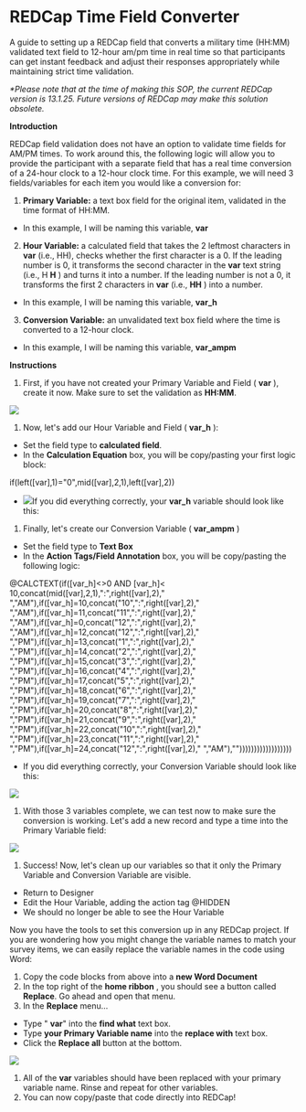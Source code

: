 # REDCap Time Field Converter
A guide to setting up a REDCap field that converts a military time (HH:MM) validated text field to 12-hour am/pm time in real time so that participants can get instant feedback and adjust their responses appropriately while maintaining strict time validation.

_\*Please note that at the time of making this SOP, the current REDCap version is 13.1.25. Future versions of REDCap may make this solution obsolete._

**Introduction**

REDCap field validation does not have an option to validate time fields for AM/PM times. To work around this, the following logic will allow you to provide the participant with a separate field that has a real time conversion of a 24-hour clock to a 12-hour clock time. For this example, we will need 3 fields/variables for each item you would like a conversion for:

1. **Primary Variable:** a text box field for the original item, validated in the time format of HH:MM.
  - In this example, I will be naming this variable, **var**
2. **Hour Variable:** a calculated field that takes the 2 leftmost characters in **var** (i.e., HH), checks whether the first character is a 0. If the leading number is 0, it transforms the second character in the **var** text string (i.e., H **H** ) and turns it into a number. If the leading number is not a 0, it transforms the first 2 characters in **var** (i.e., **HH** ) into a number.
  - In this example, I will be naming this variable, **var\_h**
3. **Conversion Variable:** an unvalidated text box field where the time is converted to a 12-hour clock.
  - In this example, I will be naming this variable, **var\_ampm**

**Instructions**

1. First, if you have not created your Primary Variable and Field ( **var** ), create it now. Make sure to set the validation as **HH:MM**.

![](RackMultipart20230524-1-e0qjh0_html_84ffcd355785264.png)

1. Now, let's add our Hour Variable and Field ( **var\_h** ):
  - Set the field type to **calculated field**.
  - In the **Calculation Equation** box, you will be copy/pasting your first logic block:

if(left([var],1)="0",mid([var],2,1),left([var],2))

- ![](RackMultipart20230524-1-e0qjh0_html_7c4c12a61adff512.png)If you did everything correctly, your **var\_h** variable should look like this:

1. Finally, let's create our Conversion Variable ( **var\_ampm** )
  - Set the field type to **Text Box**
  - In the **Action Tags/Field Annotation** box, you will be copy/pasting the following logic:

@CALCTEXT(if([var\_h]\<\>0 AND [var\_h]\< 10,concat(mid([var],2,1),":",right([var],2)," ","AM"),if([var\_h]=10,concat("10",":",right([var],2)," ","AM"),if([var\_h]=11,concat("11",":",right([var],2)," ","AM"),if([var\_h]=0,concat("12",":",right([var],2)," ","AM"),if([var\_h]=12,concat("12",":",right([var],2)," ","PM"),if([var\_h]=13,concat("1",":",right([var],2)," ","PM"),if([var\_h]=14,concat("2",":",right([var],2)," ","PM"),if([var\_h]=15,concat("3",":",right([var],2)," ","PM"),if([var\_h]=16,concat("4",":",right([var],2)," ","PM"),if([var\_h]=17,concat("5",":",right([var],2)," ","PM"),if([var\_h]=18,concat("6",":",right([var],2)," ","PM"),if([var\_h]=19,concat("7",":",right([var],2)," ","PM"),if([var\_h]=20,concat("8",":",right([var],2)," ","PM"),if([var\_h]=21,concat("9",":",right([var],2)," ","PM"),if([var\_h]=22,concat("10",":",right([var],2)," ","PM"),if([var\_h]=23,concat("11",":",right([var],2)," ","PM"),if([var\_h]=24,concat("12",":",right([var],2)," ","AM"),""))))))))))))))))))

- If you did everything correctly, your Conversion Variable should look like this:

![](RackMultipart20230524-1-e0qjh0_html_9a5c9da042432cf4.png)

1. With those 3 variables complete, we can test now to make sure the conversion is working. Let's add a new record and type a time into the Primary Variable field:

![](RackMultipart20230524-1-e0qjh0_html_bcd35ab55359d8b6.png)

1. Success! Now, let's clean up our variables so that it only the Primary Variable and Conversion Variable are visible.
  - Return to Designer
  - Edit the Hour Variable, adding the action tag @HIDDEN
  - We should no longer be able to see the Hour Variable

Now you have the tools to set this conversion up in any REDCap project. If you are wondering how you might change the variable names to match your survey items, we can easily replace the variable names in the code using Word:

1. Copy the code blocks from above into a **new Word Document**
2. In the top right of the **home ribbon** , you should see a button called **Replace**. Go ahead and open that menu.
3. In the **Replace** menu…
  - Type " **var**" into the **find what** text box.
  - Type **your Primary Variable name** into the **replace with** text box.
  - Click the **Replace all** button at the bottom.

![](RackMultipart20230524-1-e0qjh0_html_8766bb61f8259823.png)

1. All of the **var** variables should have been replaced with your primary variable name. Rinse and repeat for other variables.
2. You can now copy/paste that code directly into REDCap!
